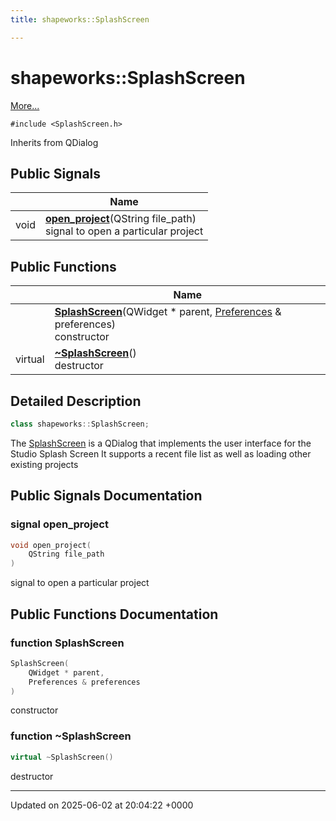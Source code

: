 ```yaml
---
title: shapeworks::SplashScreen

---
```


# shapeworks::SplashScreen



 [More...](#detailed-description)


`#include <SplashScreen.h>`

Inherits from QDialog

## Public Signals

|                | Name           |
| -------------- | -------------- |
| void | **[open_project](../Classes/classshapeworks_1_1SplashScreen.md#signal-open-project)**(QString file_path)<br>signal to open a particular project  |

## Public Functions

|                | Name           |
| -------------- | -------------- |
| | **[SplashScreen](../Classes/classshapeworks_1_1SplashScreen.md#function-splashscreen)**(QWidget * parent, [Preferences](../Classes/classPreferences.md) & preferences)<br>constructor  |
| virtual | **[~SplashScreen](../Classes/classshapeworks_1_1SplashScreen.md#function-~splashscreen)**()<br>destructor  |

## Detailed Description

```cpp
class shapeworks::SplashScreen;
```


The [SplashScreen](../Classes/classshapeworks_1_1SplashScreen.md) is a QDialog that implements the user interface for the Studio Splash Screen It supports a recent file list as well as loading other existing projects 

## Public Signals Documentation

### signal open_project

```cpp
void open_project(
    QString file_path
)
```

signal to open a particular project 

## Public Functions Documentation

### function SplashScreen

```cpp
SplashScreen(
    QWidget * parent,
    Preferences & preferences
)
```

constructor 

### function ~SplashScreen

```cpp
virtual ~SplashScreen()
```

destructor 

-------------------------------

Updated on 2025-06-02 at 20:04:22 +0000